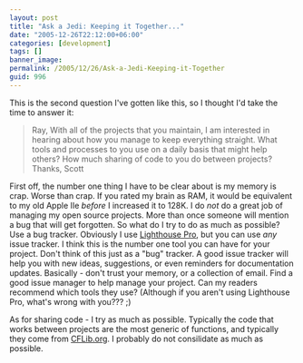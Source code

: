 ```yaml
---
layout: post
title: "Ask a Jedi: Keeping it Together..."
date: "2005-12-26T22:12:00+06:00"
categories: [development]
tags: []
banner_image: 
permalink: /2005/12/26/Ask-a-Jedi-Keeping-it-Together
guid: 996
---
```


This is the second question I've gotten like this, so I thought I'd take the time to answer it:

<blockquote>
Ray, With all of the projects that you maintain, I am interested in hearing about how you manage to keep everything straight.  What tools and processes to you use on a daily basis that might help others?  How much sharing of code to you do between projects?  Thanks, Scott
</blockquote>

First off, the number one thing I have to be clear about is my memory is crap. Worse than crap. If you rated my brain as RAM, it would be equivalent to my old Apple IIe <i>before</i> I increased it to 128K. I do <i>not</i> do a great job of managing my open source projects. More than once someone will mention a bug that will get forgotten. So what do I try to do as much as possible? Use a bug tracker. Obviously I use <a href="http://ray.camdenfamily.com/projects/lhp">Lighthouse Pro</a>, but you can use <i>any</i> issue tracker. I think this is the number one tool you can have for your project. Don't think of this just as a "bug" tracker. A good issue tracker will help you with new ideas, suggestions, or even reminders for documentation updates. Basically - don't trust your memory, or a collection of email. Find a good issue manager to help manage your project. Can my readers recommend which tools they use? (Although if you aren't using Lighthouse Pro, what's wrong with you??? ;)

As for sharing code - I try as much as possible. Typically the code that works between projects are the most generic of functions, and typically they come from <a href="http://www.cflib.org">CFLib.org</a>. I probably do not consilidate as much as possible.